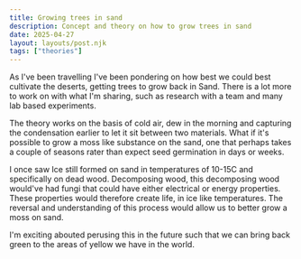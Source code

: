 ```yaml
---
title: Growing trees in sand
description: Concept and theory on how to grow trees in sand
date: 2025-04-27
layout: layouts/post.njk
tags: ["theories"]
---
```


As I've been travelling I've been pondering on how best we could best cultivate the deserts, getting trees to grow back in Sand. There is a lot more to work on with what I'm sharing, such as research with a team and many lab based experiments.

The theory works on the basis of cold air, dew in the morning and capturing the condensation earlier to let it sit between two materials. What if it's possible to grow a moss like substance on the sand, one that perhaps takes a couple of seasons rater than expect seed germination in days or weeks.

I once saw Ice still formed on sand in temperatures of 10-15C and specifically on dead wood. Decomposing wood, this decomposing wood would've had fungi that could have either electrical or energy properties. These properties would therefore create life, in ice like temperatures. The reversal and understanding of this process would allow us to better grow a moss on sand.

I'm exciting abouted perusing this in the future such that we can bring back green to the areas of yellow we have in the world.

